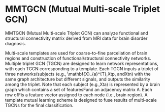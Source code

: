 # MMTGCN (Mutual Multi-scale Triplet GCN)
MMTGCN (Mutual Multi-scale Triplet GCN) can analyze functional and structural connectivity matrix derived from MRI data for brain disorder diagnosis.

Multi-scale templates are used for coarse-to-fine parcellation of brain regions and construction of functional/structural connectivity networks. Multiple triplet GCN (TGCN) are  designed to learn network representations, with each TGCN corresponding to a template. Each TGCN inputs a triplet of three networks/subjects (e.g., \mathbf{X}_{a}^{T},Xtp, andXtn) with the same graph architecture but different signals, and outputs the similarity among the triplet. Note that each subject (e.g.,Xta) is represented by a brain graph which contains a set of featuresFand an adjacency matrix A. Each row ofFis a feature vector assigned to each node (i.e., brain region). A template mutual learning scheme is designed to fuse results of multi-scale TGCNs for the final classification.



